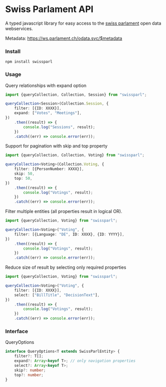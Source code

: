# Swiss Parlament API

A typed javascript library for easy access to the [swiss parlament](https://www.parlament.ch) open data webservices.

Metadata: https://ws.parlament.ch/odata.svc/$metadata

### Install

`npm install swissparl`

### Usage

Query relationships with expand option

```typescript
import {queryCollection, Collection, Session} from "swissparl";

queryCollection<Session>(Collection.Session, {
    filter: [{ID: XXXX}],
    expand: ["Votes", "Meetings"],
})
    .then((result) => {
        console.log("Sessions", result);
    })
    .catch((err) => console.error(err));
```

Support for pagination with skip and top property

```typescript
import {queryCollection, Collection, Voting} from "swissparl";

queryCollection<Voting>(Collection.Voting, {
    filter: [{PersonNumber: XXXX}],
    skip: 50,
    top: 50,
})
    .then((result) => {
        console.log("Votings", result);
    })
    .catch((err) => console.error(err));
```

Filter multiple entities (all properties result in logical OR).

```typescript
import {queryCollection, Voting} from "swissparl";

queryCollection<Voting>("Voting", {
    filter: [{Language: "DE", ID: XXXX}, {ID: YYYY}],
})
    .then((result) => {
        console.log("Votings", result);
    })
    .catch((err) => console.error(err));
```

Reduce size of result by selecting only required properties

```typescript
import {queryCollection, Voting} from "swissparl";

queryCollection<Voting>("Voting", {
    filter: [{ID: XXXX}],
    select: ["BillTitle", "DecisionText"],
})
    .then((result) => {
        console.log("Votings", result);
    })
    .catch((err) => console.error(err));
```

### Interface

QueryOptions

```typescript
interface QueryOptions<T extends SwissParlEntity> {
    filter?: T[];
    expand?: Array<keyof T>; // only navigation properties
    select?: Array<keyof T>;
    skip?: number;
    top?: number;
}
```